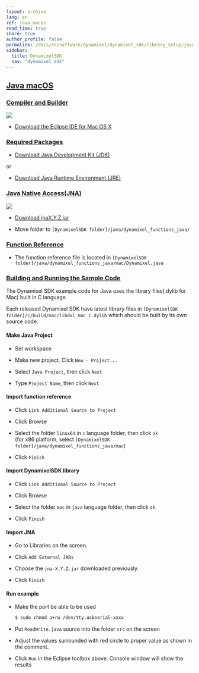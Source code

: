 ```yaml
---
layout: archive
lang: en
ref: java_macos
read_time: true
share: true
author_profile: false
permalink: /docs/en/software/dynamixel/dynamixel_sdk/library_setup/java_macos/
sidebar:
  title: DynamixelSDK
  nav: "dynamixel_sdk"
---
```


<div style="counter-reset: h1 4"></div>
<div style="counter-reset: h2 12"></div>

<!--[dummy Header 1]>
  <h1 id="library-setup"><a href="#library-setup">Library Setup</a></h1>
<![end dummy Header 1]-->

## [Java macOS](#java-macos)

### [Compiler and Builder](#compiler-and-builder)

![](/assets/images/sw/sdk/dynamixel_sdk/library_setup/java/eclipse.png)

* [Download the Eclipse IDE for Mac OS X](http://www.eclipse.org/downloads/packages/eclipse-ide-java-ee-developers/neonr)
<!--
  ![](/assets/images/sw/sdk/dynamixel_sdk/library_setup/java/mac/library_file/a1.png)
-->

### [Required Packages](#required-packages)

* [Download Java Development Kit (JDK)](http://www.oracle.com/technetwork/java/javase/downloads/index.html)
<!--
  ![](/assets/images/sw/sdk/dynamixel_sdk/library_setup/java/mac/library_file/b1.png)
-->
<!--
  ![](/assets/images/sw/sdk/dynamixel_sdk/library_setup/java/mac/library_file/b2.png)
-->

  or

* [Download Java Runtime Environment (JRE)](http://www.oracle.com/technetwork/java/javase/downloads/jre8-downloads-2133155.html)
<!--
  ![](/assets/images/sw/sdk/dynamixel_sdk/library_setup/java/mac/library_file/b3.png)
-->

### [Java Native Access(JNA)](#java-native-accessjna)

![](/assets/images/sw/sdk/dynamixel_sdk/library_setup/java/jna.jpg)

* [Download jnaX.Y.Z.jar](https://github.com/java-native-access/jna)
<!--
  ![](/assets/images/sw/sdk/dynamixel_sdk/library_setup/java/mac/library_file/b4.png)
-->

* Move folder to `[DynamixelSDK folder]/java/dynamixel_functions_java/`
<!--
  ![](/assets/images/sw/sdk/dynamixel_sdk/library_setup/java/mac/library_file/b5.png)
-->

### [Function Reference](#function-reference)

* The function reference file is located in `[DynamixelSDK folder]/java/dynamixel_functions_java/mac/Dynamixel.java`
<!--
  ![](/assets/images/sw/sdk/dynamixel_sdk/library_setup/java/mac/library_file/2.png)
-->
<!--
  ![](/assets/images/sw/sdk/dynamixel_sdk/library_setup/java/mac/library_file/3.png)
-->
<!--
  ![](/assets/images/sw/sdk/dynamixel_sdk/library_setup/java/mac/library_file/1.png)
-->

### [Building and Running the Sample Code](#building-and-running-the-sample-code)

The Dynamixel SDK example code for Java uses the library files(.dylib for Mac) built in C language.

Each released Dynamixel SDK have latest library files in `[DynamixelSDK folder]/c/build/mac/libdxl_mac_c.dylib` which should be built by its own source code.

#### Make Java Project

* Set workspace 
<!--
  ![](/assets/images/sw/sdk/dynamixel_sdk/library_setup/java/mac/sample_code/1.png)
-->

* Make new project. Click `New - Project...`
<!--
  ![](/assets/images/sw/sdk/dynamixel_sdk/library_setup/java/mac/sample_code/2.png)
-->

* Select `Java Project`, then click `Next`
<!--
  ![](/assets/images/sw/sdk/dynamixel_sdk/library_setup/java/mac/sample_code/3.png)
-->

* Type `Project Name`, then click `Next`
<!--
  ![](/assets/images/sw/sdk/dynamixel_sdk/library_setup/java/mac/sample_code/4.png)
-->

#### Import function reference

* Click `Link Additional Source to Project`
<!--
  ![](/assets/images/sw/sdk/dynamixel_sdk/library_setup/java/mac/sample_code/5.png)
-->

* Click Browse
<!--
  ![](/assets/images/sw/sdk/dynamixel_sdk/library_setup/java/mac/sample_code/6.png)
-->

* Select the folder `linux64` in `c` language folder, then click `ok`  
  (for x86 platform, select `[DynamixelSDK folder]/java/dynamixel_functions_java/mac`)
<!--
  ![](/assets/images/sw/sdk/dynamixel_sdk/library_setup/java/mac/sample_code/7.png)
-->

* Click `Finish`
<!--
  ![](/assets/images/sw/sdk/dynamixel_sdk/library_setup/java/mac/sample_code/8.png)
-->

#### Import DynamixelSDK library

* Click `Link Additional Source to Project`
<!--
  ![](/assets/images/sw/sdk/dynamixel_sdk/library_setup/java/mac/sample_code/10.png)
-->

* Click Browse
<!--
  ![](/assets/images/sw/sdk/dynamixel_sdk/library_setup/java/mac/sample_code/11.png)
-->

* Select the folder `mac` in `java` language folder, then click `ok`
<!--
  ![](/assets/images/sw/sdk/dynamixel_sdk/library_setup/java/mac/sample_code/12.png)
-->

* Click `Finish`
<!--
  ![](/assets/images/sw/sdk/dynamixel_sdk/library_setup/java/mac/sample_code/13.png)
-->

#### Import JNA

* Go to Libraries on the screen. 
<!--
  ![](/assets/images/sw/sdk/dynamixel_sdk/library_setup/java/mac/sample_code/14.png)
-->

* Click `Add External JARs`
<!--
  ![](/assets/images/sw/sdk/dynamixel_sdk/library_setup/java/mac/sample_code/15.png)
-->

* Choose the `jna-X.Y.Z.jar` downloaded previously.
<!--
  ![](/assets/images/sw/sdk/dynamixel_sdk/library_setup/java/mac/sample_code/16.png)
-->

* Click `Finish`
<!--
  ![](/assets/images/sw/sdk/dynamixel_sdk/library_setup/java/mac/sample_code/17.png)
-->

#### Run example

* Make the port be able to be used

  ```bash
  $ sudo chmod a+rw /dev/tty.usbserial-xxxx
  ```

<!--
  ![](/assets/images/sw/sdk/dynamixel_sdk/library_setup/java/mac/sample_code/21.png)
-->

* Put `ReadWrite.java` source into the folder `src` on the screen
<!--
  ![](/assets/images/sw/sdk/dynamixel_sdk/library_setup/java/mac/sample_code/18.png)
-->

* Adjust the values surrounded with red circle to proper value as shown in the comment. 
<!--
  ![](/assets/images/sw/sdk/dynamixel_sdk/library_setup/java/mac/sample_code/19.png)
-->

* Click `Run` in the Eclipse toolbox above. Console window will show the results
<!--
  ![](/assets/images/sw/sdk/dynamixel_sdk/library_setup/java/mac/sample_code/20.png)
-->
